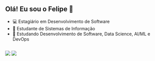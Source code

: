 ## Olá! Eu sou o Felipe 👋

- 💻 Estagiário em Desenvolvimento de Software 
- 🔭 Estudante de Sistemas de Informação 
- 🌱 Estudando Desenvolvimento de Software, Data Science, AI/ML e DevOps

##

<div>
    <a href = "mailto:fa.ferreira@unesp.br"><img src="https://img.shields.io/badge/Gmail-D14836?style=for-the-badge&logo=gmail&logoColor=white" target="_blank"></a>
    <a href="https://www.linkedin.com/in/felipe-ferreira-616b34260" target="_blank"><img src="https://img.shields.io/badge/-LinkedIn-%230077B5?style=for-the-badge&logo=linkedin&logoColor=white" target="_blank"></a>
</div>
